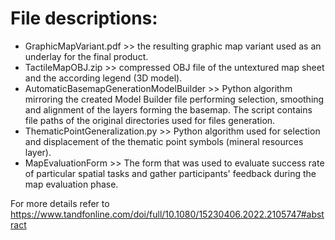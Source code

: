 # File descriptions:
- GraphicMapVariant.pdf >> the resulting graphic map variant used as an underlay for the final product.
- TactileMapOBJ.zip >> compressed OBJ file of the untextured map sheet and the according legend (3D model).
- AutomaticBasemapGenerationModelBuilder >> Python algorithm mirroring the created Model Builder file performing selection, smoothing and alignment of the layers forming the basemap. The script contains file paths of the original directories used for files generation.
- ThematicPointGeneralization.py >> Python algorithm used for selection and displacement of the thematic point symbols (mineral resources layer).
- MapEvaluationForm >> The form that was used to evaluate success rate of particular spatial tasks and gather participants' feedback during the map evaluation phase.

For more details refer to https://www.tandfonline.com/doi/full/10.1080/15230406.2022.2105747#abstract

